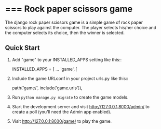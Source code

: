 ===
Rock paper scissors game
===
The django rock paper scissors game is a simple game of rock paper scissors to play against the computer.
The player selects his/her choice and the computer selects its choice, then the winner is selected.

Quick Start
-----------

1. Add "game" to your INSTALLED_APPS setting like this::

    INSTALLED_APPS = [
        ...
        'game',
    ]

2. Include the game URLconf in your project urls.py like this::

    path('game/', include('game.urls')),

3. Run ``python manage.py migrate`` to create the game models.

4. Start the development server and visit http://127.0.0.1:8000/admin/
   to create a poll (you'll need the Admin app enabled).

5. Visit http://127.0.0.1:8000/game/ to play the game.
